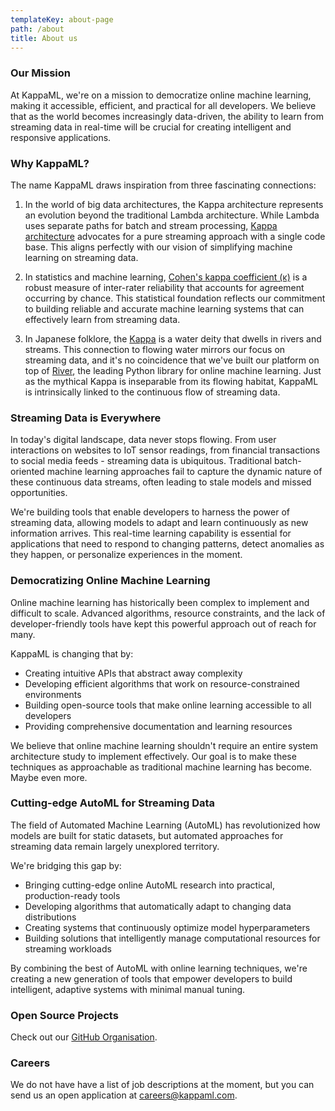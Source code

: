 ```yaml
---
templateKey: about-page
path: /about
title: About us
---
```

### Our Mission

At KappaML, we're on a mission to democratize online machine learning, making it accessible, efficient, and practical for all developers. We believe that as the world becomes increasingly data-driven, the ability to learn from streaming data in real-time will be crucial for creating intelligent and responsive applications.

### Why KappaML?

The name KappaML draws inspiration from three fascinating connections:

1. In the world of big data architectures, the Kappa architecture represents an evolution beyond the traditional Lambda architecture. While Lambda uses separate paths for batch and stream processing, [Kappa architecture](https://en.wikipedia.org/wiki/Lambda_architecture#Kappa_architecture) advocates for a pure streaming approach with a single code base. This aligns perfectly with our vision of simplifying machine learning on streaming data.

2. In statistics and machine learning, [Cohen's kappa coefficient (κ)](https://en.wikipedia.org/wiki/Cohen%27s_kappa) is a robust measure of inter-rater reliability that accounts for agreement occurring by chance. This statistical foundation reflects our commitment to building reliable and accurate machine learning systems that can effectively learn from streaming data.

3. In Japanese folklore, the [Kappa](https://en.wikipedia.org/wiki/Kappa_(folklore)) is a water deity that dwells in rivers and streams. This connection to flowing water mirrors our focus on streaming data, and it's no coincidence that we've built our platform on top of [River](https://riverml.xyz/latest/), the leading Python library for online machine learning. Just as the mythical Kappa is inseparable from its flowing habitat, KappaML is intrinsically linked to the continuous flow of streaming data.

### Streaming Data is Everywhere

In today's digital landscape, data never stops flowing. From user interactions on websites to IoT sensor readings, from financial transactions to social media feeds - streaming data is ubiquitous. Traditional batch-oriented machine learning approaches fail to capture the dynamic nature of these continuous data streams, often leading to stale models and missed opportunities.

We're building tools that enable developers to harness the power of streaming data, allowing models to adapt and learn continuously as new information arrives. This real-time learning capability is essential for applications that need to respond to changing patterns, detect anomalies as they happen, or personalize experiences in the moment.

### Democratizing Online Machine Learning

Online machine learning has historically been complex to implement and difficult to scale. Advanced algorithms, resource constraints, and the lack of developer-friendly tools have kept this powerful approach out of reach for many.

KappaML is changing that by:

- Creating intuitive APIs that abstract away complexity
- Developing efficient algorithms that work on resource-constrained environments
- Building open-source tools that make online learning accessible to all developers
- Providing comprehensive documentation and learning resources

We believe that online machine learning shouldn't require an entire system architecture study to implement effectively. Our goal is to make these techniques as approachable as traditional machine learning has become. Maybe even more.

### Cutting-edge AutoML for Streaming Data

The field of Automated Machine Learning (AutoML) has revolutionized how models are built for static datasets, but automated approaches for streaming data remain largely unexplored territory.

We're bridging this gap by:

- Bringing cutting-edge online AutoML research into practical, production-ready tools
- Developing algorithms that automatically adapt to changing data distributions
- Creating systems that continuously optimize model hyperparameters
- Building solutions that intelligently manage computational resources for streaming workloads

By combining the best of AutoML with online learning techniques, we're creating a new generation of tools that empower developers to build intelligent, adaptive systems with minimal manual tuning.

### Open Source Projects

Check out our [GitHub Organisation](https://github.com/KappaML/kappaml.com).

### Careers

We do not have have a list of job descriptions at the moment, but you can send us an open application at [careers@kappaml.com](mailto:careers@kappaml.com).
